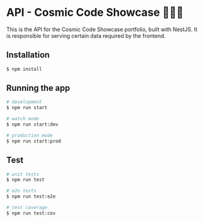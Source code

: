 # API - Cosmic Code Showcase 🚀🌌🌟

This is the API for the Cosmic Code Showcase portfolio, built with NestJS. It is responsible for serving certain data required by the frontend.

## Installation

```bash
$ npm install
```

## Running the app

```bash
# development
$ npm run start

# watch mode
$ npm run start:dev

# production mode
$ npm run start:prod
```

## Test

```bash
# unit tests
$ npm run test

# e2e tests
$ npm run test:e2e

# test coverage
$ npm run test:cov
```

